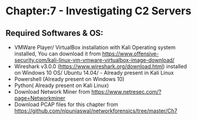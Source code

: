 # 	Chapter:7 - Investigating C2 Servers
##	Required Softwares & OS:

- VMWare Player/ VirtualBox installation with Kali Operating system installed, You can download it from https://www.offensive-security.com/kali-linux-vm-vmware-virtualbox-image-download/
- Wireshark v3.0.0 (https://www.wireshark.org/download.html) installed on Windows 10 OS/ Ubuntu 14.04/ - Already present in Kali Linux
- Powershell (Already present on Windows 10)
- Python( Already present on Kali Linux)
- Download Network Miner from https://www.netresec.com/?page=Networkminer
- Download PCAP files for this chapter from https://github.com/nipunjaswal/networkforensics/tree/master/Ch7
